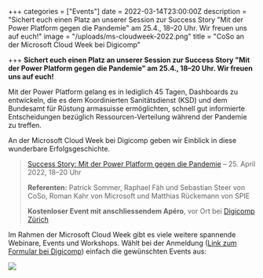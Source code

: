 +++
categories = ["Events"]
date = 2022-03-14T23:00:00Z
description = "Sichert euch einen Platz an unserer Session zur Success Story \"Mit der Power Platform gegen die Pandemie\" am 25.4., 18–20 Uhr. Wir freuen uns auf euch!"
image = "/uploads/ms-cloudweek-2022.png"
title = "CoSo an der Microsoft Cloud Week bei Digicomp"

+++
**Sichert euch einen Platz an unserer Session zur Success Story "Mit der Power Platform gegen die Pandemie" am 25.4., 18–20 Uhr. Wir freuen uns auf euch!**

Mit der Power Platform gelang es in lediglich 45 Tagen, Dashboards zu entwickeln, die es dem Koordinierten Sanitätsdienst (KSD) und dem Bundesamt für Rüstung armasuisse ermöglichten, schnell gut informierte Entscheidungen bezüglich Ressourcen-Verteilung während der Pandemie zu treffen.

An der Microsoft Cloud Week bei Digicomp geben wir Einblick in diese wunderbare Erfolgsgeschichte.

> [Success Story: Mit der Power Platform gegen die Pandemie](https://www.digicomp.ch/cloudweek/topicatnight-success-story-mit-der-power-platform-gegen-die-pandemie "Event bei Digicomp") – 25. April 2022, 18–20 Uhr
>
> **Referenten:** Patrick Sommer, Raphael Fäh und Sebastian Steer von CoSo, Roman Kahr von Microsoft und Matthias Rückemann von SPIE
>
> **Kostenloser Event mit anschliessendem Apéro**, vor Ort bei [Digicomp Zürich](https://www.digicomp.ch/kontakt/zuerich "Standort Digicomp Zürich")

Im Rahmen der Microsoft Cloud Week gibt es viele weitere spannende Webinare, Events und Workshops. Wählt bei der Anmeldung ([Link zum Formular bei Digicomp](https://forms.office.com/pages/responsepage.aspx?id=a-OwJS4sUkWbQloPPyDOlf_xoHGrvAFMlkUW0I4yx61UMEwwQlRPS0xDVFdESUlETEQwTFg3QlFWNC4u "Anmeldeformular Digicomp")) einfach die gewünschten Events aus:

![](/uploads/bildschirmfoto-2022-03-15-um-11-00-10.png)